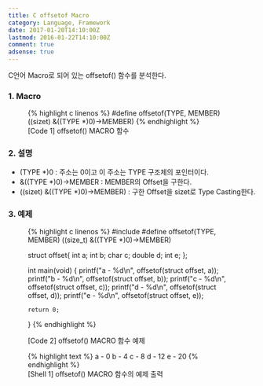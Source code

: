 ```yaml
---
title: C offsetof Macro
category: Language, Framework
date: 2017-01-20T14:10:00Z
lastmod: 2016-01-22T14:10:00Z
comment: true
adsense: true
---
```


C언어 Macro로 되어 있는 offsetof() 함수를 분석한다.

### 1. Macro

<figure>
{% highlight c linenos %}
#define‬ offsetof(TYPE, MEMBER) ((sizet) &((TYPE *)0)->MEMBER)
{% endhighlight %}
<figcaption class="caption">[Code 1] offsetof() MACRO 함수</figcaption>
</figure>

### 2. 설명

* (TYPE *)0 : 주소는 0이고 이 주소는 TYPE 구조체의 포인터이다.
* &((TYPE *)0)->MEMBER : MEMBER의 Offset을 구한다.
* ((sizet) &((TYPE *)0)->MEMBER) : 구한 Offset을 sizet로 Type Casting한다.

### 3. 예제

<figure>
{% highlight c linenos %}
#include <stdio.h>
#define  offsetof(TYPE, MEMBER) ((size_t) &((TYPE *)0)->MEMBER)

struct offset{
    int a;
    int b;
    char c;
    double d;
    int e;
};

int main(void)
{
    printf("a - %d\n", offsetof(struct offset, a));
    printf("b - %d\n", offsetof(struct offset, b));
    printf("c - %d\n", offsetof(struct offset, c));
    printf("d - %d\n", offsetof(struct offset, d));
    printf("e - %d\n", offsetof(struct offset, e));

    return 0;
}
{% endhighlight %}
<figcaption class="caption">[Code 2] offsetof() MACRO 함수 예제</figcaption>
</figure>

<figure>
{% highlight text %}
a - 0
b - 4
c - 8
d - 12
e - 20
{% endhighlight %}
<figcaption class="caption">[Shell 1] offsetof() MACRO 함수의 예제 출력</figcaption>
</figure>
